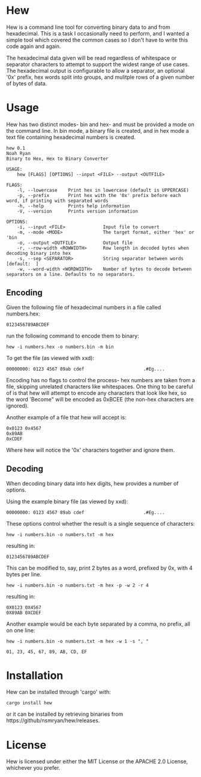 Hew
======
Hew is a command line tool for converting binary data to and from
hexadecimal. This is a task I occasionally need to perform, and I wanted
a simple tool which covered the common cases so I don't have to write this
code again and again.


The hexadecimal data given will be read regardless of whitespace
or separator characters to attempt to support the widest range of use cases.
The hexadecimal output is configurable to allow a separator, an optional '0x' prefix,
hex words split into groups, and mulitple rows of a given number of bytes of data.

# Usage
Hew has two distinct modes- bin and hex- and must be provided a mode on the
command line. In bin mode, a binary file is created, and in hex mode a text
file containing hexadecimal numbers is created.


```shell
hew 0.1
Noah Ryan
Binary to Hex, Hex to Binary Converter

USAGE:
    hew [FLAGS] [OPTIONS] --input <FILE> --output <OUTFILE>

FLAGS:
    -l, --lowercase    Print hex in lowercase (default is UPPERCASE)
    -p, --prefix       Print hex with the '0x' prefix before each word, if printing with separated words
    -h, --help         Prints help information
    -V, --version      Prints version information

OPTIONS:
    -i, --input <FILE>              Input file to convert
    -m, --mode <MODE>               The target format, either 'hex' or 'bin
    -o, --output <OUTFILE>          Output file
    -r, --row-width <ROWWIDTH>      Row length in decoded bytes when decoding binary into hex
    -s, --sep <SEPARATOR>           String separator between words [default:  ]
    -w, --word-width <WORDWIDTH>    Number of bytes to decode between separators on a line. Defaults to no separators.
```

## Encoding
Given the following file of hexadecimal numbers in a file called numbers.hex:
```text
0123456789ABCDEF
```

run the following command to encode them to binary:
```shell
hew -i numbers.hex -o numbers.bin -m bin
```

To get the file (as viewed with xxd):
```text
00000000: 0123 4567 89ab cdef                      .#Eg....
```


Encoding has no flags to control the process- hex numbers are taken from a file,
skipping unrelated characters like whitespaces. One thing to be careful of
is that hew will attempt to encode any characters that look like hex,
so the word 'Become" will be encoded as 0xBCEE (the non-hex characters are ignored).


Another example of a file that hew will accept is:
```text
0x0123 0x4567
0x89AB
0xCDEF
```
Where hew will notice the '0x' characters together and ignore them.


## Decoding
When decoding binary data into hex digits, hew provides a number of options.

Using the example binary file (as viewed by xxd):
```text
00000000: 0123 4567 89ab cdef                      .#Eg....
```

These options control whether the result is a single sequence of characters:
```shell
hew -i numbers.bin -o numbers.txt -m hex
```

resulting in:

```text
0123456789ABCDEF
```

This can be modified to, say, print 2 bytes as a word, prefixed by 0x,
with 4 bytes per line.

```shell
hew -i numbers.bin -o numbers.txt -m hex -p -w 2 -r 4
```

resulting in:
```text
0X0123 0X4567
0X89AB 0XCDEF
```


Another example would be each byte separated by a comma, no prefix, all on one line:
```shell
hew -i numbers.bin -o numbers.txt -m hex -w 1 -s ", "
```

```text
01, 23, 45, 67, 89, AB, CD, EF
```


# Installation
Hew can be installed through 'cargo' with:
```shell
cargo install hew
```

or it can be installed by retrieving binaries from https://github/nsmryan/hew/releases.


# License
Hew is licensed under either the MIT License or the APACHE 2.0 License,
whichever you prefer.

